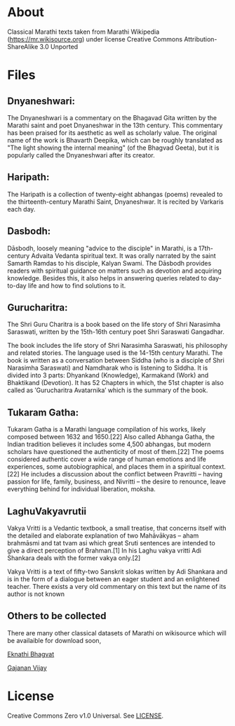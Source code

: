 # About

Classical Marathi texts taken from Marathi Wikipedia (https://mr.wikisource.org) under license Creative Commons Attribution-ShareAlike 3.0 Unported

# Files

## Dnyaneshwari:
The Dnyaneshwari is a commentary on the Bhagavad Gita written by the Marathi saint and poet Dnyaneshwar in the 13th century. This commentary has been praised for its aesthetic as well as scholarly value. The original name of the work is Bhavarth Deepika, which can be roughly translated as "The light showing the internal meaning" (of the Bhagvad Geeta), but it is popularly called the Dnyaneshwari after its creator.

## Haripath:
The Haripath is a collection of twenty-eight abhangas (poems) revealed to the thirteenth-century Marathi Saint, Dnyaneshwar. It is recited by Varkaris each day.

## Dasbodh:
Dāsbodh, loosely meaning "advice to the disciple" in Marathi, is a 17th-century Advaita Vedanta spiritual text. It was orally narrated by the saint Samarth Ramdas to his disciple, Kalyan Swami. The Dāsbodh provides readers with spiritual guidance on matters such as devotion and acquiring knowledge. Besides this, it also helps in answering queries related to day-to-day life and how to find solutions to it.

## Gurucharitra:
The Shri Guru Charitra is a book based on the life story of Shri Narasimha Saraswati, written by the 15th-16th century poet Shri Saraswati Gangadhar.

The book includes the life story of Shri Narasimha Saraswati, his philosophy and related stories. The language used is the 14-15th century Marathi. The book is written as a conversation between Siddha (who is a disciple of Shri Narasimha Saraswati) and Namdharak who is listening to Siddha. It is divided into 3 parts: Dhyankand (Knowledge), Karmakand (Work) and Bhaktikand (Devotion). It has 52 Chapters in which, the 51st chapter is also called as ′Gurucharitra Avatarnika′ which is the summary of the book.

## Tukaram Gatha:
Tukaram Gatha is a Marathi language compilation of his works, likely composed between 1632 and 1650.[22] Also called Abhanga Gatha, the Indian tradition believes it includes some 4,500 abhangas, but modern scholars have questioned the authenticity of most of them.[22] The poems considered authentic cover a wide range of human emotions and life experiences, some autobiographical, and places them in a spiritual context.[22] He includes a discussion about the conflict between Pravritti – having passion for life, family, business, and Nivritti – the desire to renounce, leave everything behind for individual liberation, moksha.

## LaghuVakyavrutii

Vakya Vritti is a Vedantic textbook, a small treatise, that concerns itself with the detailed and elaborate explanation of two Mahāvākyas – aham brahmāsmi and tat tvam asi which great Sruti sentences are intended to give a direct perception of Brahman.[1] In his Laghu vakya vritti Adi Shankara deals with the former vakya only.[2]

Vakya Vritti is a text of fifty-two Sanskrit slokas written by Adi Shankara and is in the form of a dialogue between an eager student and an enlightened teacher. There exists a very old commentary on this text but the name of its author is not known
## Others to be collected

There are many other classical datasets of Marathi on wikisource which will be availaible for download soon,

[Eknathi Bhagvat](https://mr.wikisource.org/wiki/%E0%A4%8F%E0%A4%95%E0%A4%A8%E0%A4%BE%E0%A4%A5%E0%A5%80_%E0%A4%AD%E0%A4%BE%E0%A4%97%E0%A4%B5%E0%A4%A4)

[Gajanan Vijay](https://mr.wikisource.org/wiki/%E0%A4%97%E0%A4%9C%E0%A4%BE%E0%A4%A8%E0%A4%A8_%E0%A4%B5%E0%A4%BF%E0%A4%9C%E0%A4%AF)


# License

Creative Commons Zero v1.0 Universal. See [LICENSE](https://creativecommons.org/publicdomain/zero/1.0/).

